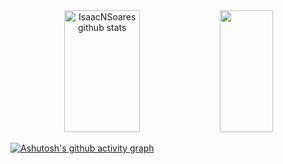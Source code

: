 <div align="center">
  <img width="49%" height="195px" src="https://github-readme-stats.vercel.app/api?username=IsaacNSoares&show_icons=true&count_private=true&hide_border=true&title_color=83c5be&icon_color=006d77&text_color=c9d1d9&bg_color=0d1117" alt="IsaacNSoares github stats" />
  <img width="41%" height="195px" src="https://github-readme-stats.vercel.app/api/top-langs/?username=IsaacNSoares&layout=compact&hide_border=true&title_color=83c5be&text_color=c9d1d9&bg_color=0d1117" />
</div>

  
[![Ashutosh's github activity graph](https://github-readme-activity-graph.vercel.app/graph?username=IsaacNSoares&bg_color=0d1117&color=83c5be&title_color=83c5be&line=006d77&point=c9d1d9&area=true&area_color=006d77&hide_border=true)](https://github.com/ashutosh00710/github-readme-activity-graph)
